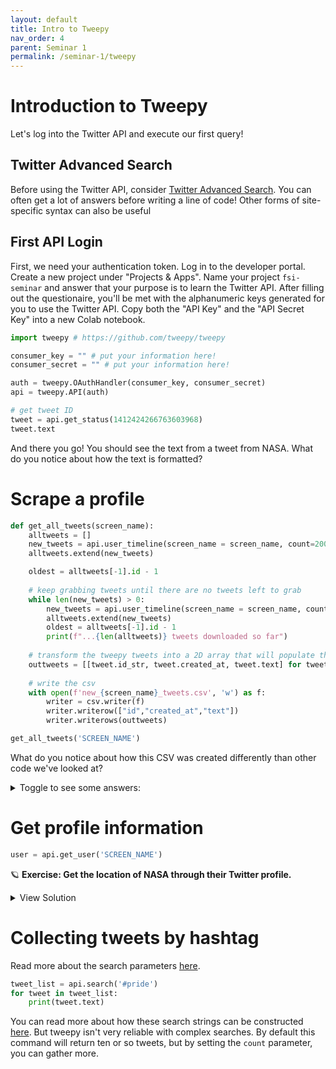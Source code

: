 ```yaml
---
layout: default
title: Intro to Tweepy
nav_order: 4
parent: Seminar 1
permalink: /seminar-1/tweepy
---
```


# Introduction to Tweepy

Let's log into the Twitter API and execute our first query! 

## Twitter Advanced Search

Before using the Twitter API, consider [Twitter Advanced Search](https://twitter.com/search-advanced?lang=en). You can often
get a lot of answers before writing a line of code! Other forms of site-specific syntax 
can also be useful

## First API Login

First, we need your authentication token. Log in to the developer portal.
Create a new project under "Projects & Apps". Name your project
`fsi-seminar` and answer that your purpose is to learn the Twitter API. 
After filling out the questionaire, you'll be met with the alphanumeric keys
generated for you to use the Twitter API. Copy both the "API Key" and the
"API Secret Key" into a new Colab notebook.


```python
import tweepy # https://github.com/tweepy/tweepy

consumer_key = "" # put your information here!
consumer_secret = "" # put your information here!

auth = tweepy.OAuthHandler(consumer_key, consumer_secret)
api = tweepy.API(auth)

# get tweet ID
tweet = api.get_status(1412424266763603968)
tweet.text
```

And there you go! You should see the text from a tweet from NASA. What
do you notice about how the text is formatted?

# Scrape a profile

```python
def get_all_tweets(screen_name):
    alltweets = []  
    new_tweets = api.user_timeline(screen_name = screen_name, count=200)
    alltweets.extend(new_tweets)

    oldest = alltweets[-1].id - 1
    
    # keep grabbing tweets until there are no tweets left to grab
    while len(new_tweets) > 0:
        new_tweets = api.user_timeline(screen_name = screen_name, count=200, max_id=oldest)
        alltweets.extend(new_tweets)
        oldest = alltweets[-1].id - 1
        print(f"...{len(alltweets)} tweets downloaded so far")
    
    # transform the tweepy tweets into a 2D array that will populate the csv 
    outtweets = [[tweet.id_str, tweet.created_at, tweet.text] for tweet in alltweets]
    
    # write the csv  
    with open(f'new_{screen_name}_tweets.csv', 'w') as f:
        writer = csv.writer(f)
        writer.writerow(["id","created_at","text"])
        writer.writerows(outtweets)

get_all_tweets('SCREEN_NAME')
```

What do you notice about how this CSV was created differently than other code
we've looked at?

<details> 
    <summary>Toggle to see some answers:</summary>
    <ul>
        <li>Because we're using tweepy, we can get to the text and timestamp information straight from what tweepy calls a Tweet object. You can't do this with JSON, but tweepy already parsed the most important features and making them easily accessible.</li>
        <li>We're using python's <a href="https://docs.python.org/3/library/csv.html">csv library</a> instead of Pandas to write the CSV. If you're not analyzing the data and just want to make a CSV, using this library can be useful.</li>
    </ul>
</details>

# Get profile information

```python
user = api.get_user('SCREEN_NAME')
```

🪐 **Exercise: Get the location of NASA through their Twitter profile.**

<details><summary><a class="btn btn-purple">View Solution</a></summary>
<script src="https://gist.github.com/kmcelwee/d23a027129b0b4f2026afb519a8873c5.js"></script>
</details>

# Collecting tweets by hashtag

Read more about the search parameters [here](https://docs.tweepy.org/en/v3.5.0/api.html#help-methods).

```python
tweet_list = api.search('#pride')
for tweet in tweet_list:
    print(tweet.text)
```

You can read more about how these search strings can be constructed 
[here](https://developer.twitter.com/en/docs/twitter-api/tweets/search/integrate/build-a-query).
But tweepy isn't very reliable with complex searches. By default this command will return 
ten or so tweets, but by setting the `count` parameter, you
can gather more.
